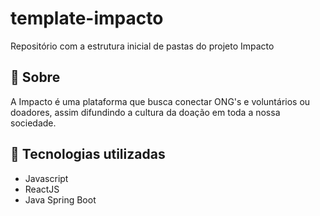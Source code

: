 # template-impacto
Repositório com a estrutura inicial de pastas do projeto Impacto

## 📖 Sobre
A Impacto é uma plataforma que busca conectar ONG's e voluntários ou doadores, assim difundindo a cultura da doação em toda a nossa sociedade.

## 🚀 Tecnologias utilizadas
- Javascript
- ReactJS
- Java Spring Boot